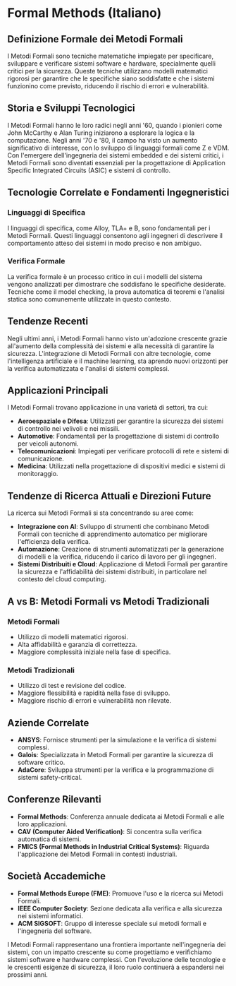 # Formal Methods (Italiano)

## Definizione Formale dei Metodi Formali

I Metodi Formali sono tecniche matematiche impiegate per specificare, sviluppare e verificare sistemi software e hardware, specialmente quelli critici per la sicurezza. Queste tecniche utilizzano modelli matematici rigorosi per garantire che le specifiche siano soddisfatte e che i sistemi funzionino come previsto, riducendo il rischio di errori e vulnerabilità.

## Storia e Sviluppi Tecnologici

I Metodi Formali hanno le loro radici negli anni '60, quando i pionieri come John McCarthy e Alan Turing iniziarono a esplorare la logica e la computazione. Negli anni '70 e '80, il campo ha visto un aumento significativo di interesse, con lo sviluppo di linguaggi formali come Z e VDM. Con l'emergere dell'ingegneria dei sistemi embedded e dei sistemi critici, i Metodi Formali sono diventati essenziali per la progettazione di Application Specific Integrated Circuits (ASIC) e sistemi di controllo.

## Tecnologie Correlate e Fondamenti Ingegneristici

### Linguaggi di Specifica

I linguaggi di specifica, come Alloy, TLA+ e B, sono fondamentali per i Metodi Formali. Questi linguaggi consentono agli ingegneri di descrivere il comportamento atteso dei sistemi in modo preciso e non ambiguo.

### Verifica Formale

La verifica formale è un processo critico in cui i modelli del sistema vengono analizzati per dimostrare che soddisfano le specifiche desiderate. Tecniche come il model checking, la prova automatica di teoremi e l'analisi statica sono comunemente utilizzate in questo contesto.

## Tendenze Recenti

Negli ultimi anni, i Metodi Formali hanno visto un'adozione crescente grazie all'aumento della complessità dei sistemi e alla necessità di garantire la sicurezza. L'integrazione di Metodi Formali con altre tecnologie, come l'intelligenza artificiale e il machine learning, sta aprendo nuovi orizzonti per la verifica automatizzata e l'analisi di sistemi complessi.

## Applicazioni Principali

I Metodi Formali trovano applicazione in una varietà di settori, tra cui:

- **Aeroespaziale e Difesa**: Utilizzati per garantire la sicurezza dei sistemi di controllo nei velivoli e nei missili.
- **Automotive**: Fondamentali per la progettazione di sistemi di controllo per veicoli autonomi.
- **Telecomunicazioni**: Impiegati per verificare protocolli di rete e sistemi di comunicazione.
- **Medicina**: Utilizzati nella progettazione di dispositivi medici e sistemi di monitoraggio.

## Tendenze di Ricerca Attuali e Direzioni Future

La ricerca sui Metodi Formali si sta concentrando su aree come:

- **Integrazione con AI**: Sviluppo di strumenti che combinano Metodi Formali con tecniche di apprendimento automatico per migliorare l'efficienza della verifica.
- **Automazione**: Creazione di strumenti automatizzati per la generazione di modelli e la verifica, riducendo il carico di lavoro per gli ingegneri.
- **Sistemi Distribuiti e Cloud**: Applicazione di Metodi Formali per garantire la sicurezza e l'affidabilità dei sistemi distribuiti, in particolare nel contesto del cloud computing.

## A vs B: Metodi Formali vs Metodi Tradizionali

### Metodi Formali

- Utilizzo di modelli matematici rigorosi.
- Alta affidabilità e garanzia di correttezza.
- Maggiore complessità iniziale nella fase di specifica.

### Metodi Tradizionali

- Utilizzo di test e revisione del codice.
- Maggiore flessibilità e rapidità nella fase di sviluppo.
- Maggiore rischio di errori e vulnerabilità non rilevate.

## Aziende Correlate

- **ANSYS**: Fornisce strumenti per la simulazione e la verifica di sistemi complessi.
- **Galois**: Specializzata in Metodi Formali per garantire la sicurezza di software critico.
- **AdaCore**: Sviluppa strumenti per la verifica e la programmazione di sistemi safety-critical.

## Conferenze Rilevanti

- **Formal Methods**: Conferenza annuale dedicata ai Metodi Formali e alle loro applicazioni.
- **CAV (Computer Aided Verification)**: Si concentra sulla verifica automatica di sistemi.
- **FMICS (Formal Methods in Industrial Critical Systems)**: Riguarda l'applicazione dei Metodi Formali in contesti industriali.

## Società Accademiche

- **Formal Methods Europe (FME)**: Promuove l'uso e la ricerca sui Metodi Formali.
- **IEEE Computer Society**: Sezione dedicata alla verifica e alla sicurezza nei sistemi informatici.
- **ACM SIGSOFT**: Gruppo di interesse speciale sui metodi formali e l'ingegneria del software.

I Metodi Formali rappresentano una frontiera importante nell'ingegneria dei sistemi, con un impatto crescente su come progettiamo e verifichiamo sistemi software e hardware complessi. Con l'evoluzione delle tecnologie e le crescenti esigenze di sicurezza, il loro ruolo continuerà a espandersi nei prossimi anni.